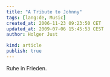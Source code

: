```yaml
---
title: "A Tribute to Johnny"
tags: [lang:de, Music]
created_at: 2006-11-23 09:23:50 CET
updated_at: 2009-07-06 15:45:53 CEST
author: Holger Just

kind: article
publish: true
---
```


Ruhe in Frieden.

<object type="application/x-shockwave-flash" style="width:425px; height:350px;" data="http://www.youtube.com/v/1e0EQlQXoEo">
  <param name="movie" value="http://www.youtube.com/v/1e0EQlQXoEo" />
</object>
